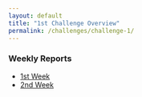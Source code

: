 ```yaml
---
layout: default
title: "1st Challenge Overview"
permalink: /challenges/challenge-1/
---
```


### Weekly Reports

- [1st Week](/challenges/challenge-1/week-1)
- [2nd Week](/challenges/challenge-1/week-2)